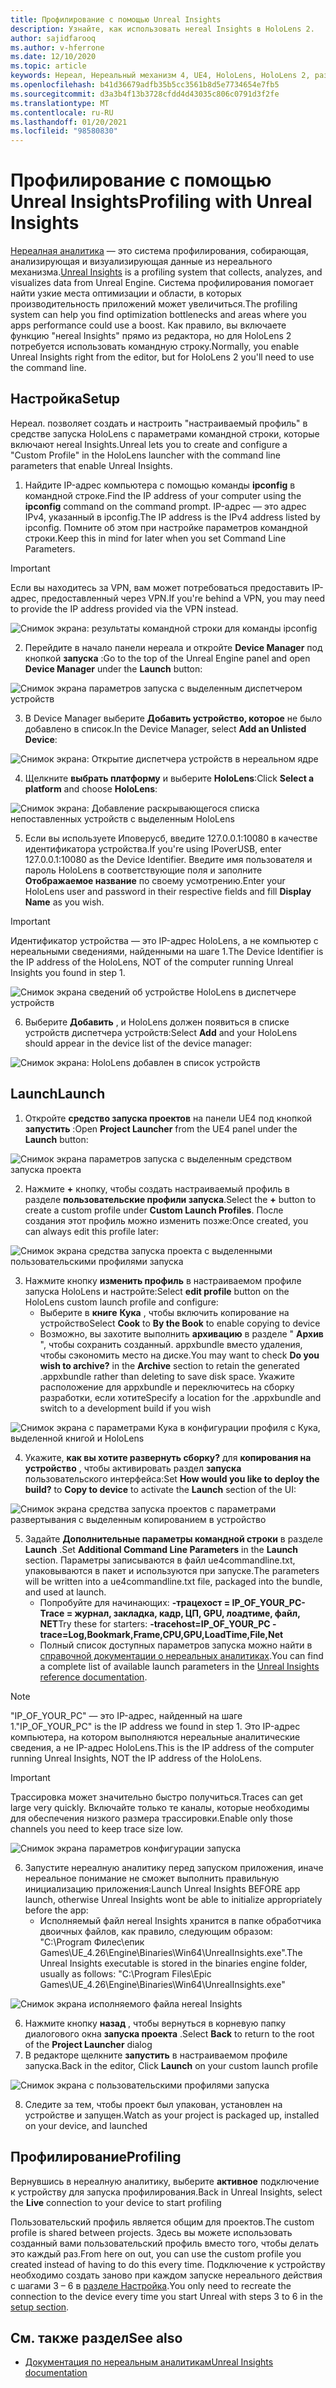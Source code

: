 ```yaml
---
title: Профилирование с помощью Unreal Insights
description: Узнайте, как использовать неreal Insights в HoloLens 2.
author: sajidfarooq
ms.author: v-hferrone
ms.date: 12/10/2020
ms.topic: article
keywords: Нереал, Нереальный механизм 4, UE4, HoloLens, HoloLens 2, разработка, профилирования, нереалная информация, документация, руководства, функции, голограммы, Разработка игр, гарнитура смешанной реальности, гарнитура Windows Mixed Reality, гарнитура виртуальной реальности
ms.openlocfilehash: b41d36679adfb35b5cc3561b8d5e7734654e7fb5
ms.sourcegitcommit: d3a3b4f13b3728cfdd4d43035c806c0791d3f2fe
ms.translationtype: MT
ms.contentlocale: ru-RU
ms.lasthandoff: 01/20/2021
ms.locfileid: "98580830"
---
```

# <a name="profiling-with-unreal-insights"></a><span data-ttu-id="2fc8f-104">Профилирование с помощью Unreal Insights</span><span class="sxs-lookup"><span data-stu-id="2fc8f-104">Profiling with Unreal Insights</span></span> 

<span data-ttu-id="2fc8f-105">[Нереалная аналитика](https://docs.unrealengine.com/TestingAndOptimization/PerformanceAndProfiling/UnrealInsights/Overview/index.html) — это система профилирования, собирающая, анализирующая и визуализирующая данные из нереального механизма.</span><span class="sxs-lookup"><span data-stu-id="2fc8f-105">[Unreal Insights](https://docs.unrealengine.com/TestingAndOptimization/PerformanceAndProfiling/UnrealInsights/Overview/index.html) is a profiling system that collects, analyzes, and visualizes data from Unreal Engine.</span></span> <span data-ttu-id="2fc8f-106">Система профилирования помогает найти узкие места оптимизации и области, в которых производительность приложений может увеличиться.</span><span class="sxs-lookup"><span data-stu-id="2fc8f-106">The profiling system can help you find optimization bottlenecks and areas where you apps performance could use a boost.</span></span> <span data-ttu-id="2fc8f-107">Как правило, вы включаете функцию "неreal Insights" прямо из редактора, но для HoloLens 2 потребуется использовать командную строку.</span><span class="sxs-lookup"><span data-stu-id="2fc8f-107">Normally, you enable Unreal Insights right from the editor, but for HoloLens 2 you'll need to use the command line.</span></span>  

## <a name="setup"></a><span data-ttu-id="2fc8f-108">Настройка</span><span class="sxs-lookup"><span data-stu-id="2fc8f-108">Setup</span></span>

<span data-ttu-id="2fc8f-109">Нереал. позволяет создать и настроить "настраиваемый профиль" в средстве запуска HoloLens с параметрами командной строки, которые включают неreal Insights.</span><span class="sxs-lookup"><span data-stu-id="2fc8f-109">Unreal lets you to create and configure a "Custom Profile" in the HoloLens launcher with the command line parameters that enable Unreal Insights.</span></span>

1.  <span data-ttu-id="2fc8f-110">Найдите IP-адрес компьютера с помощью команды **ipconfig** в командной строке.</span><span class="sxs-lookup"><span data-stu-id="2fc8f-110">Find the IP address of your computer using the **ipconfig** command on the command prompt.</span></span> <span data-ttu-id="2fc8f-111">IP-адрес — это адрес IPv4, указанный в ipconfig.</span><span class="sxs-lookup"><span data-stu-id="2fc8f-111">The IP address is the IPv4 address listed by ipconfig.</span></span> <span data-ttu-id="2fc8f-112">Помните об этом при настройке параметров командной строки.</span><span class="sxs-lookup"><span data-stu-id="2fc8f-112">Keep this in mind for later when you set Command Line Parameters.</span></span>

> [!IMPORTANT]
> <span data-ttu-id="2fc8f-113">Если вы находитесь за VPN, вам может потребоваться предоставить IP-адрес, предоставленный через VPN.</span><span class="sxs-lookup"><span data-stu-id="2fc8f-113">If you're behind a VPN, you may need to provide the IP address provided via the VPN instead.</span></span>

![Снимок экрана: результаты командной строки для команды ipconfig](images/unreal-insights-img-01.png)

2.  <span data-ttu-id="2fc8f-115">Перейдите в начало панели нереала и откройте **Device Manager** под кнопкой **запуска** :</span><span class="sxs-lookup"><span data-stu-id="2fc8f-115">Go to the top of the Unreal Engine panel and open **Device Manager** under the **Launch** button:</span></span>

![Снимок экрана параметров запуска с выделенным диспетчером устройств](images/unreal-insights-img-02.png)

3.  <span data-ttu-id="2fc8f-117">В Device Manager выберите **Добавить устройство, которое** не было добавлено в список.</span><span class="sxs-lookup"><span data-stu-id="2fc8f-117">In the Device Manager, select **Add an Unlisted Device**:</span></span>

![Снимок экрана: Открытие диспетчера устройств в нереальном ядре](images/unreal-insights-img-03.png)

4. <span data-ttu-id="2fc8f-119">Щелкните **выбрать платформу** и выберите **HoloLens**:</span><span class="sxs-lookup"><span data-stu-id="2fc8f-119">Click **Select a platform** and choose **HoloLens**:</span></span>

![Снимок экрана: Добавление раскрывающегося списка непоставленных устройств с выделенным HoloLens](images/unreal-insights-img-04.png)

5.  <span data-ttu-id="2fc8f-121">Если вы используете Иповерусб, введите 127.0.0.1:10080 в качестве идентификатора устройства.</span><span class="sxs-lookup"><span data-stu-id="2fc8f-121">If you're using IPoverUSB, enter 127.0.0.1:10080 as the Device Identifier.</span></span> <span data-ttu-id="2fc8f-122">Введите имя пользователя и пароль HoloLens в соответствующие поля и заполните **Отображаемое название** по своему усмотрению.</span><span class="sxs-lookup"><span data-stu-id="2fc8f-122">Enter your HoloLens user and password in their respective fields and fill **Display Name** as you wish.</span></span>

> [!IMPORTANT]
> <span data-ttu-id="2fc8f-123">Идентификатор устройства — это IP-адрес HoloLens, а не компьютер с нереальными сведениями, найденными на шаге 1.</span><span class="sxs-lookup"><span data-stu-id="2fc8f-123">The Device Identifier is the IP address of the HoloLens, NOT of the computer running Unreal Insights you found in step 1.</span></span>

![Снимок экрана сведений об устройстве HoloLens в диспетчере устройств](images/unreal-insights-img-05.png)

6.  <span data-ttu-id="2fc8f-125">Выберите **Добавить** , и HoloLens должен появиться в списке устройств диспетчера устройств:</span><span class="sxs-lookup"><span data-stu-id="2fc8f-125">Select **Add** and your HoloLens should appear in the device list of the device manager:</span></span>

![Снимок экрана: HoloLens добавлен в список устройств](images/unreal-insights-img-06.png)

## <a name="launch"></a><span data-ttu-id="2fc8f-127">Launch</span><span class="sxs-lookup"><span data-stu-id="2fc8f-127">Launch</span></span>

1. <span data-ttu-id="2fc8f-128">Откройте **средство запуска проектов** на панели UE4 под кнопкой **запустить** :</span><span class="sxs-lookup"><span data-stu-id="2fc8f-128">Open **Project Launcher** from the UE4 panel under the **Launch** button:</span></span>

![Снимок экрана параметров запуска с выделенным средством запуска проекта](images/unreal-insights-img-07.png)

2. <span data-ttu-id="2fc8f-130">Нажмите **+** кнопку, чтобы создать настраиваемый профиль в разделе **пользовательские профили запуска**.</span><span class="sxs-lookup"><span data-stu-id="2fc8f-130">Select the **+** button to create a custom profile under **Custom Launch Profiles**.</span></span> <span data-ttu-id="2fc8f-131">После создания этот профиль можно изменить позже:</span><span class="sxs-lookup"><span data-stu-id="2fc8f-131">Once created, you can always edit this profile later:</span></span>

![Снимок экрана средства запуска проекта с выделенными пользовательскими профилями запуска](images/unreal-insights-img-08.png)

3. <span data-ttu-id="2fc8f-133">Нажмите кнопку **изменить профиль** в настраиваемом профиле запуска HoloLens и настройте:</span><span class="sxs-lookup"><span data-stu-id="2fc8f-133">Select **edit profile** button on the HoloLens custom launch profile and configure:</span></span>
    * <span data-ttu-id="2fc8f-134">Выберите в **книге** **Кука** , чтобы включить копирование на устройство</span><span class="sxs-lookup"><span data-stu-id="2fc8f-134">Select **Cook** to **By the Book** to enable copying to device</span></span>
    * <span data-ttu-id="2fc8f-135">Возможно, вы захотите выполнить **архивацию** в разделе " **Архив** ", чтобы сохранить созданный. appxbundle вместо удаления, чтобы сэкономить место на диске.</span><span class="sxs-lookup"><span data-stu-id="2fc8f-135">You may want to check **Do you wish to archive?** in the **Archive** section to retain the generated .appxbundle rather than deleting to save disk space.</span></span> <span data-ttu-id="2fc8f-136">Укажите расположение для appxbundle и переключитесь на сборку разработки, если хотите</span><span class="sxs-lookup"><span data-stu-id="2fc8f-136">Specify a location for the .appxbundle and switch to a development build if you wish</span></span>

![Снимок экрана с параметрами Кука в конфигурации профиля с Кука, выделенной книгой и HoloLens](images/unreal-insights-img-09.png)

4. <span data-ttu-id="2fc8f-138">Укажите, **как вы хотите развернуть сборку?** для **копирования на устройство** , чтобы активировать раздел **запуска** пользовательского интерфейса:</span><span class="sxs-lookup"><span data-stu-id="2fc8f-138">Set **How would you like to deploy the build?** to **Copy to device** to activate the **Launch** section of the UI:</span></span>

![Снимок экрана средства запуска проектов с параметрами развертывания с выделенным копированием в устройство](images/unreal-insights-img-10.png)

5. <span data-ttu-id="2fc8f-140">Задайте **Дополнительные параметры командной строки** в разделе **Launch** .</span><span class="sxs-lookup"><span data-stu-id="2fc8f-140">Set **Additional Command Line Parameters** in the **Launch** section.</span></span> <span data-ttu-id="2fc8f-141">Параметры записываются в файл ue4commandline.txt, упаковываются в пакет и используются при запуске.</span><span class="sxs-lookup"><span data-stu-id="2fc8f-141">The parameters will be written into a ue4commandline.txt file, packaged into the bundle, and used at launch.</span></span> 
    <!-- TODO: Need more detail on what this parameter does and where to find others. -->
    * <span data-ttu-id="2fc8f-142">Попробуйте для начинающих: **-трацехост = IP_OF_YOUR_PC-Trace = журнал, закладка, кадр, ЦП, GPU, лоадтиме, файл, NET**</span><span class="sxs-lookup"><span data-stu-id="2fc8f-142">Try these for starters: **-tracehost=IP_OF_YOUR_PC -trace=Log,Bookmark,Frame,CPU,GPU,LoadTime,File,Net**</span></span>
    * <span data-ttu-id="2fc8f-143">Полный список доступных параметров запуска можно найти в [справочной документации о нереальных аналитиках](https://docs.unrealengine.com/TestingAndOptimization/PerformanceAndProfiling/UnrealInsights/Reference/index.html).</span><span class="sxs-lookup"><span data-stu-id="2fc8f-143">You can find a complete list of available launch parameters in the [Unreal Insights reference documentation](https://docs.unrealengine.com/TestingAndOptimization/PerformanceAndProfiling/UnrealInsights/Reference/index.html).</span></span>

> [!NOTE]
> <span data-ttu-id="2fc8f-144">"IP_OF_YOUR_PC" — это IP-адрес, найденный на шаге 1.</span><span class="sxs-lookup"><span data-stu-id="2fc8f-144">"IP_OF_YOUR_PC" is the IP address we found in step 1.</span></span> <span data-ttu-id="2fc8f-145">Это IP-адрес компьютера, на котором выполняются нереальные аналитические сведения, а не IP-адрес HoloLens.</span><span class="sxs-lookup"><span data-stu-id="2fc8f-145">This is the IP address of the computer running Unreal Insights, NOT the IP address of the HoloLens.</span></span>

> [!IMPORTANT]
> <span data-ttu-id="2fc8f-146">Трассировка может значительно быстро получиться.</span><span class="sxs-lookup"><span data-stu-id="2fc8f-146">Traces can get large very quickly.</span></span> <span data-ttu-id="2fc8f-147">Включайте только те каналы, которые необходимы для обеспечения низкого размера трассировки.</span><span class="sxs-lookup"><span data-stu-id="2fc8f-147">Enable only those channels you need to keep trace size low.</span></span>

![Снимок экрана параметров конфигурации запуска](images/unreal-insights-img-11.png)

6. <span data-ttu-id="2fc8f-149">Запустите нереалную аналитику перед запуском приложения, иначе нереальное понимание не сможет выполнить правильную инициализацию приложения:</span><span class="sxs-lookup"><span data-stu-id="2fc8f-149">Launch Unreal Insights BEFORE app launch, otherwise Unreal Insights wont be able to initialize appropriately before the app:</span></span>
    * <span data-ttu-id="2fc8f-150">Исполняемый файл неreal Insights хранится в папке обработчика двоичных файлов, как правило, следующим образом: "C:\Program Филес\епик Games\UE_4.26\Engine\Binaries\Win64\UnrealInsights.exe".</span><span class="sxs-lookup"><span data-stu-id="2fc8f-150">The Unreal Insights executable is stored in the binaries engine folder, usually as follows: "C:\Program Files\Epic Games\UE_4.26\Engine\Binaries\Win64\UnrealInsights.exe"</span></span>

![Снимок экрана исполняемого файла неreal Insights](images/unreal-insights-img-12.png)

6.  <span data-ttu-id="2fc8f-152">Нажмите кнопку **назад** , чтобы вернуться в корневую папку диалогового окна **запуска проекта** .</span><span class="sxs-lookup"><span data-stu-id="2fc8f-152">Select **Back** to return to the root of the **Project Launcher** dialog</span></span>
7.  <span data-ttu-id="2fc8f-153">В редакторе щелкните **запустить** в настраиваемом профиле запуска.</span><span class="sxs-lookup"><span data-stu-id="2fc8f-153">Back in the editor, Click **Launch** on your custom launch profile</span></span>

![Снимок экрана с пользовательскими профилями запуска](images/unreal-insights-img-13.png)

8.  <span data-ttu-id="2fc8f-155">Следите за тем, чтобы проект был упакован, установлен на устройстве и запущен.</span><span class="sxs-lookup"><span data-stu-id="2fc8f-155">Watch as your project is packaged up, installed on your device, and launched</span></span>

## <a name="profiling"></a><span data-ttu-id="2fc8f-156">Профилирование</span><span class="sxs-lookup"><span data-stu-id="2fc8f-156">Profiling</span></span>

<span data-ttu-id="2fc8f-157">Вернувшись в нереалную аналитику, выберите **активное** подключение к устройству для запуска профилирования.</span><span class="sxs-lookup"><span data-stu-id="2fc8f-157">Back in Unreal Insights, select the **Live** connection to your device to start profiling</span></span>

<span data-ttu-id="2fc8f-158">Пользовательский профиль является общим для проектов.</span><span class="sxs-lookup"><span data-stu-id="2fc8f-158">The custom profile is shared between projects.</span></span> <span data-ttu-id="2fc8f-159">Здесь вы можете использовать созданный вами пользовательский профиль вместо того, чтобы делать это каждый раз.</span><span class="sxs-lookup"><span data-stu-id="2fc8f-159">From here on out, you can use the custom profile you created instead of having to do this every time.</span></span> <span data-ttu-id="2fc8f-160">Подключение к устройству необходимо создать заново при каждом запуске нереального действия с шагами 3 – 6 в [разделе Настройка](#setup).</span><span class="sxs-lookup"><span data-stu-id="2fc8f-160">You only need to recreate the connection to the device every time you start Unreal with steps 3 to 6 in the [setup section](#setup).</span></span>

## <a name="see-also"></a><span data-ttu-id="2fc8f-161">См. также раздел</span><span class="sxs-lookup"><span data-stu-id="2fc8f-161">See also</span></span>
* [<span data-ttu-id="2fc8f-162">Документация по нереальным аналитикам</span><span class="sxs-lookup"><span data-stu-id="2fc8f-162">Unreal Insights documentation</span></span>](https://docs.unrealengine.com/TestingAndOptimization/PerformanceAndProfiling/UnrealInsights/index.html)

